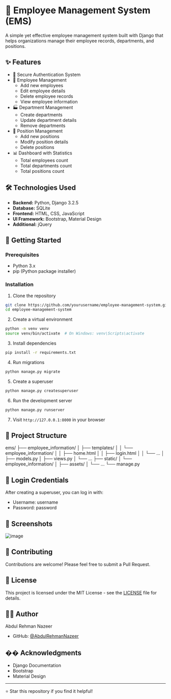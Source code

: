 # 🏢 Employee Management System (EMS)

A simple yet effective employee management system built with Django that helps organizations manage their employee records, departments, and positions.

## ✨ Features

- 🔐 Secure Authentication System
- 👥 Employee Management
  - Add new employees
  - Edit employee details
  - Delete employee records
  - View employee information
- 🏭 Department Management
  - Create departments
  - Update department details
  - Remove departments
- 💼 Position Management
  - Add new positions
  - Modify position details
  - Delete positions
- 📊 Dashboard with Statistics
  - Total employees count
  - Total departments count
  - Total positions count

## 🛠️ Technologies Used

- **Backend:** Python, Django 3.2.5
- **Database:** SQLite
- **Frontend:** HTML, CSS, JavaScript
- **UI Framework:** Bootstrap, Material Design
- **Additional:** jQuery

## 🚀 Getting Started

### Prerequisites

- Python 3.x
- pip (Python package installer)

### Installation

1. Clone the repository
```bash
git clone https://github.com/yourusername/employee-management-system.git
cd employee-management-system
```

2. Create a virtual environment
```bash
python -m venv venv
source venv/bin/activate  # On Windows: venv\Scripts\activate
```

3. Install dependencies
```bash
pip install -r requirements.txt
```

4. Run migrations
```bash
python manage.py migrate
```

5. Create a superuser
```bash
python manage.py createsuperuser
```

6. Run the development server
```bash
python manage.py runserver
```

7. Visit `http://127.0.0.1:8000` in your browser

## 📝 Project Structure

ems/
├── employee_information/
│ ├── templates/
│ │ └── employee_information/
│ │ ├── home.html
│ │ ├── login.html
│ │ └── ...
│ ├── models.py
│ ├── views.py
│ └── ...
├── static/
│ └── employee_information/
│ ├── assets/
│ └── ...
└── manage.py



## 🔑 Login Credentials

After creating a superuser, you can log in with:
- Username: username
- Password: password

## 📸 Screenshots

![image](https://github.com/user-attachments/assets/9f7e64d9-1761-448d-87ab-f3880fff1129)


## 🤝 Contributing

Contributions are welcome! Please feel free to submit a Pull Request.

## 📄 License

This project is licensed under the MIT License - see the [LICENSE](LICENSE) file for details.

## 👨‍💻 Author

Abdul Rehman Nazeer
- GitHub: [@AbdulRehmanNazeer](https://github.com/AbdulRehmanNazeer)

## �� Acknowledgments

- Django Documentation
- Bootstrap
- Material Design

---
⭐ Star this repository if you find it helpful!
